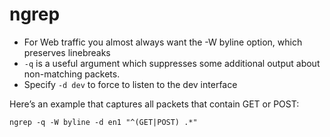 # ngrep

* For Web traffic you almost always want the -W byline option, which preserves linebreaks
* `-q` is a useful argument which suppresses some additional output about non-matching packets. 
* Specify `-d dev` to force to listen to the dev interface

Here’s an example that captures all packets that contain GET or POST:
```
ngrep -q -W byline -d en1 "^(GET|POST) .*"
```
